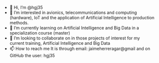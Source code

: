 - 👋 Hi, I’m @hgj35
- 👀 I’m interested in avionics, telecommunications and computing (hardware), IoT and the application of Artificial Intelligence to production methods.
- 🌱 I’m currently learning on Artificial Intelligence and Big Data in a specialization course (master)
- 💞️ I’m looking to collaborate on in those projects of interest for my current training, Artificial Intelligence and Big Data
- 📫 How to reach me It is through email: jaimeherreragar@gmail and on GitHub the user: hgj35

<!---
hgj35/hgj35 is a ✨ special ✨ repository because its `README.md` (this file) appears on your GitHub profile.
You can click the Preview link to take a look at your changes.
--->
